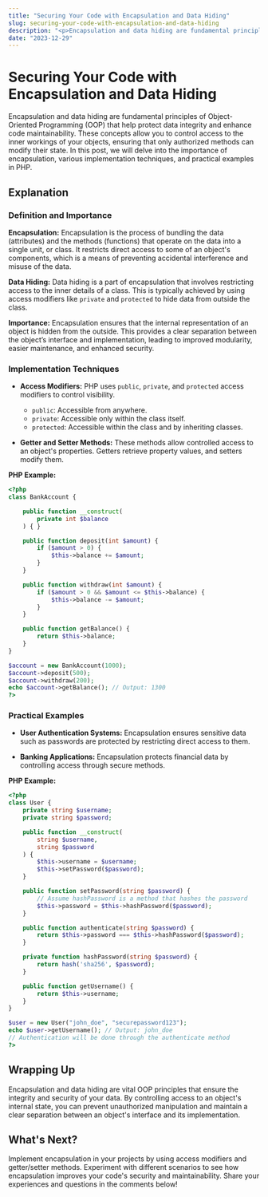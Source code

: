 ```yaml
---
title: "Securing Your Code with Encapsulation and Data Hiding"
slug: securing-your-code-with-encapsulation-and-data-hiding
description: "<p>Encapsulation and data hiding are fundamental principles of Object-Oriented Programming (OOP) that help protect data integrity and enhance code maintainability. These concepts allow you to control access to the inner workings of your objects, ensuring that only authorized methods can modify their state. In this post, we will delve into...</p>\n"
date: "2023-12-29"
---
```


# Securing Your Code with Encapsulation and Data Hiding

Encapsulation and data hiding are fundamental principles of Object-Oriented Programming (OOP) that help protect data integrity and enhance code maintainability. These concepts allow you to control access to the inner workings of your objects, ensuring that only authorized methods can modify their state. In this post, we will delve into the importance of encapsulation, various implementation techniques, and practical examples in PHP.

## Explanation

### Definition and Importance

**Encapsulation:** Encapsulation is the process of bundling the data (attributes) and the methods (functions) that operate on the data into a single unit, or class. It restricts direct access to some of an object's components, which is a means of preventing accidental interference and misuse of the data.

**Data Hiding:** Data hiding is a part of encapsulation that involves restricting access to the inner details of a class. This is typically achieved by using access modifiers like `private` and `protected` to hide data from outside the class.

**Importance:** Encapsulation ensures that the internal representation of an object is hidden from the outside. This provides a clear separation between the object’s interface and implementation, leading to improved modularity, easier maintenance, and enhanced security.

### Implementation Techniques

-   **Access Modifiers:** PHP uses `public`, `private`, and `protected` access modifiers to control visibility.

    -   `public`: Accessible from anywhere.
    -   `private`: Accessible only within the class itself.
    -   `protected`: Accessible within the class and by inheriting classes.

-   **Getter and Setter Methods:** These methods allow controlled access to an object's properties. Getters retrieve property values, and setters modify them.

**PHP Example:**

```php
<?php
class BankAccount {

    public function __construct(
        private int $balance
    ) { }

    public function deposit(int $amount) {
        if ($amount > 0) {
            $this->balance += $amount;
        }
    }

    public function withdraw(int $amount) {
        if ($amount > 0 && $amount <= $this->balance) {
            $this->balance -= $amount;
        }
    }

    public function getBalance() {
        return $this->balance;
    }
}

$account = new BankAccount(1000);
$account->deposit(500);
$account->withdraw(200);
echo $account->getBalance(); // Output: 1300
?>
```

### Practical Examples

-   **User Authentication Systems:** Encapsulation ensures sensitive data such as passwords are protected by restricting direct access to them.

-   **Banking Applications:** Encapsulation protects financial data by controlling access through secure methods.

**PHP Example:**

```php
<?php
class User {
    private string $username;
    private string $password;

    public function __construct(
        string $username,
        string $password
    ) {
        $this->username = $username;
        $this->setPassword($password);
    }

    public function setPassword(string $password) {
        // Assume hashPassword is a method that hashes the password
        $this->password = $this->hashPassword($password);
    }

    public function authenticate(string $password) {
        return $this->password === $this->hashPassword($password);
    }

    private function hashPassword(string $password) {
        return hash('sha256', $password);
    }

    public function getUsername() {
        return $this->username;
    }
}

$user = new User("john_doe", "securepassword123");
echo $user->getUsername(); // Output: john_doe
// Authentication will be done through the authenticate method
?>
```

## Wrapping Up

Encapsulation and data hiding are vital OOP principles that ensure the integrity and security of your data. By controlling access to an object's internal state, you can prevent unauthorized manipulation and maintain a clear separation between an object's interface and its implementation.

## What's Next?

Implement encapsulation in your projects by using access modifiers and getter/setter methods. Experiment with different scenarios to see how encapsulation improves your code's security and maintainability. Share your experiences and questions in the comments below!
